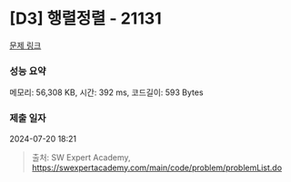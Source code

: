# [D3] 행렬정렬 - 21131 

[문제 링크](https://swexpertacademy.com/main/code/problem/problemDetail.do?contestProbId=AZCQ28pKbaQDFAUC) 

### 성능 요약

메모리: 56,308 KB, 시간: 392 ms, 코드길이: 593 Bytes

### 제출 일자

2024-07-20 18:21



> 출처: SW Expert Academy, https://swexpertacademy.com/main/code/problem/problemList.do